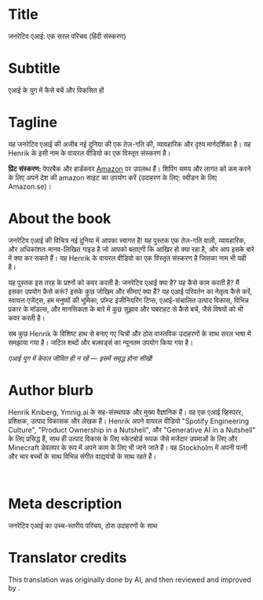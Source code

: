 # Title

जनरेटिव एआई: एक सरल परिचय (हिंदी संस्करण)

# Subtitle

एआई के युग में कैसे बचें और विकसित हों

# Tagline

<p>यह जनरेटिव एआई की अजीब नई दुनिया की एक तेज़-गति की, व्यावहारिक और दृश्य मार्गदर्शिका है। यह Henrik के इसी नाम के वायरल वीडियो का एक विस्तृत संस्करण है।</p><p> </p><p><strong>प्रिंट संस्करण: </strong>पेपरबैक और हार्डकवर <a href="https://www.amazon.com/Generative-AI-Nutshell-Survive-Thrive/dp/B0DTK6ZVWX" target="_blank">Amazon</a> पर उपलब्ध हैं। शिपिंग समय और लागत को कम करने के लिए अपने देश की amazon साइट का उपयोग करें (उदाहरण के लिए: स्वीडन के लिए Amazon.se)।</p>

# About the book

<p>जनरेटिव एआई की विचित्र नई दुनिया में आपका स्वागत है! यह पुस्तक एक तेज़-गति वाली, व्यावहारिक, और अधिकांशतः मानव-लिखित गाइड है जो आपको बताएगी कि आखिर हो क्या रहा है, और आप इसके बारे में क्या कर सकते हैं। यह Henrik के वायरल वीडियो का एक विस्तृत संस्करण है जिसका नाम भी यही है।</p><p> </p><p>यह पुस्तक इस तरह के प्रश्नों को कवर करती है: जनरेटिव एआई क्या है? यह कैसे काम करती है? मैं इसका उपयोग कैसे करूं? इसके कुछ जोखिम और सीमाएं क्या हैं? यह एआई परिवर्तन का नेतृत्व कैसे करें, स्वायत्त एजेंट्स, हम मनुष्यों की भूमिका, प्रॉम्प्ट इंजीनियरिंग टिप्स, एआई-संचालित उत्पाद विकास, विभिन्न प्रकार के मॉडल्स, और मानसिकता के बारे में कुछ सुझाव और घबराहट से कैसे बचें, जैसे विषयों को भी कवर करती है।</p><p> </p><p>सब कुछ Henrik के विशिष्ट हाथ से बनाए गए चित्रों और ठोस वास्तविक उदाहरणों के साथ सरल भाषा में समझाया गया है। जटिल शब्दों और बज़वर्ड्स का न्यूनतम उपयोग किया गया है।</p><p> </p><p><em>एआई युग में केवल जीवित ही न रहें — इसमें समृद्ध होना सीखें!</em></p>

# Author blurb

<p>Henrik Kniberg, Ymnig.ai के सह-संस्थापक और मुख्य वैज्ञानिक हैं। वह एक एआई व्हिस्परर, प्रशिक्षक, उत्पाद विकासक और लेखक हैं। Henrik अपने वायरल वीडियो "Spotify Engineering Culture", "Product Ownership in a Nutshell", और "Generative AI in a Nutshell" के लिए प्रसिद्ध हैं, साथ ही उत्पाद विकास के लिए स्केटबोर्ड रूपक जैसे मजेदार उपमाओं के लिए और Minecraft डेवलपर के रूप में अपने काम के लिए भी जाने जाते हैं। वह Stockholm में अपनी पत्नी और चार बच्चों के साथ विभिन्न संगीत वाद्ययंत्रों के साथ रहते हैं।</p><p><br></p>

# Meta description

जनरेटिव एआई का उच्च-स्तरीय परिचय, ठोस उदाहरणों के साथ

# Translator credits

This translation was originally done by AI, and then reviewed and improved by <insert your name here>.
